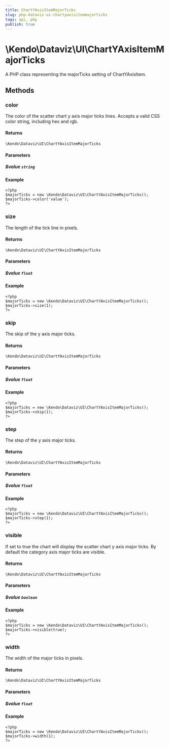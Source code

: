 ```yaml
---
title: ChartYAxisItemMajorTicks
slug: php-dataviz-ui-chartyaxisitemmajorticks
tags: api, php
publish: true
---
```


# \Kendo\Dataviz\UI\ChartYAxisItemMajorTicks

A PHP class representing the majorTicks setting of ChartYAxisItem.


## Methods

### color
The color of the scatter chart y axis major ticks lines. Accepts a valid CSS color string, including hex and rgb.

#### Returns
`\Kendo\Dataviz\UI\ChartYAxisItemMajorTicks`

#### Parameters

##### $value `string`



#### Example 
    <?php
    $majorTicks = new \Kendo\Dataviz\UI\ChartYAxisItemMajorTicks();
    $majorTicks->color('value');
    ?>

### size
The length of the tick line in pixels.

#### Returns
`\Kendo\Dataviz\UI\ChartYAxisItemMajorTicks`

#### Parameters

##### $value `float`



#### Example 
    <?php
    $majorTicks = new \Kendo\Dataviz\UI\ChartYAxisItemMajorTicks();
    $majorTicks->size(1);
    ?>

### skip
The skip of the y axis major ticks.

#### Returns
`\Kendo\Dataviz\UI\ChartYAxisItemMajorTicks`

#### Parameters

##### $value `float`



#### Example 
    <?php
    $majorTicks = new \Kendo\Dataviz\UI\ChartYAxisItemMajorTicks();
    $majorTicks->skip(1);
    ?>

### step
The step of the y axis major ticks.

#### Returns
`\Kendo\Dataviz\UI\ChartYAxisItemMajorTicks`

#### Parameters

##### $value `float`



#### Example 
    <?php
    $majorTicks = new \Kendo\Dataviz\UI\ChartYAxisItemMajorTicks();
    $majorTicks->step(1);
    ?>

### visible
If set to true the chart will display the scatter chart y axis major ticks. By default the category axis major ticks are visible.

#### Returns
`\Kendo\Dataviz\UI\ChartYAxisItemMajorTicks`

#### Parameters

##### $value `boolean`



#### Example 
    <?php
    $majorTicks = new \Kendo\Dataviz\UI\ChartYAxisItemMajorTicks();
    $majorTicks->visible(true);
    ?>

### width
The width of the major ticks in pixels.

#### Returns
`\Kendo\Dataviz\UI\ChartYAxisItemMajorTicks`

#### Parameters

##### $value `float`



#### Example 
    <?php
    $majorTicks = new \Kendo\Dataviz\UI\ChartYAxisItemMajorTicks();
    $majorTicks->width(1);
    ?>

